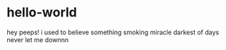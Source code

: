 # hello-world

hey peeps!
i used to believe
something
smoking miracle
darkest of days
never let me downnn
